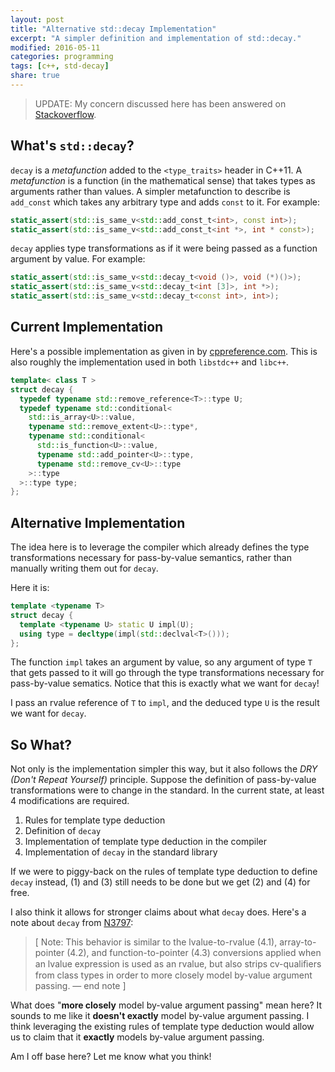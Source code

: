 ```yaml
---
layout: post
title: "Alternative std::decay Implementation"
excerpt: "A simpler definition and implementation of std::decay."
modified: 2016-05-11
categories: programming
tags: [c++, std-decay]
share: true
---
```


> UPDATE: My concern discussed here has been answered on [Stackoverflow].

## What's `std::decay`?

`decay` is a _metafunction_ added to the `<type_traits>` header in C++11. A _metafunction_ is a function (in the mathematical sense) that takes types as arguments rather than values. A simpler metafunction to describe is `add_const` which takes any arbitrary type and adds `const` to it. For example:

```c++
static_assert(std::is_same_v<std::add_const_t<int>, const int>);
static_assert(std::is_same_v<std::add_const_t<int *>, int * const>);
```

`decay` applies type transformations as if it were being passed as a function argument by value. For example:

```c++
static_assert(std::is_same_v<std::decay_t<void ()>, void (*)()>);
static_assert(std::is_same_v<std::decay_t<int [3]>, int *>);
static_assert(std::is_same_v<std::decay_t<const int>, int>);
```

## Current Implementation

Here's a possible implementation as given in by
[cppreference.com](http://en.cppreference.com/w/cpp/types/decay).
This is also roughly the implementation used in both `libstdc++` and `libc++`.

```c++
template< class T >
struct decay {
  typedef typename std::remove_reference<T>::type U;
  typedef typename std::conditional<
    std::is_array<U>::value,
    typename std::remove_extent<U>::type*,
    typename std::conditional<
      std::is_function<U>::value,
      typename std::add_pointer<U>::type,
      typename std::remove_cv<U>::type
    >::type
  >::type type;
};
```

## Alternative Implementation

The idea here is to leverage the compiler which already defines the type
transformations necessary for pass-by-value semantics, rather than manually
writing them out for `decay`.

Here it is:

```c++
template <typename T>
struct decay {
  template <typename U> static U impl(U);
  using type = decltype(impl(std::declval<T>()));
};
```

The function `impl` takes an argument by value, so any argument of type `T` that
gets passed to it will go through the type transformations necessary for
pass-by-value sematics. Notice that this is exactly what we want for `decay`!

I pass an rvalue reference of `T` to `impl`, and the deduced type `U` is the
result we want for `decay`.

## So What?

Not only is the implementation simpler this way, but it also follows the
_DRY (Don't Repeat Yourself)_ principle. Suppose the definition of pass-by-value
transformations were to change in the standard. In the current state, at least 4
modifications are required.

1. Rules for template type deduction
2. Definition of `decay`
3. Implementation of template type deduction in the compiler
4. Implementation of `decay` in the standard library

If we were to piggy-back on the rules of template type deduction to define
`decay` instead, (1) and (3) still needs to be done but we get (2) and (4)
for free.

I also think it allows for stronger claims about what `decay` does. Here's a
note about `decay` from [N3797](https://isocpp.org/files/papers/N3797.pdf):

> [ Note: This behavior is similar to the lvalue-to-rvalue (4.1),
> array-to-pointer (4.2), and function-to-pointer (4.3) conversions applied when
> an lvalue expression is used as an rvalue, but also strips cv-qualiﬁers from
> class types in order to more closely model by-value argument passing.
> — end note ]

What does "__more closely__ model by-value argument passing" mean here? It
sounds to me like it __doesn't exactly__ model by-value argument passing. I
think leveraging the existing rules of template type deduction would allow us to
claim that it __exactly__ models by-value argument passing.

Am I off base here? Let me know what you think!

[Stackoverflow]: http://stackoverflow.com/questions/30419426/what-are-the-differences-between-stddecay-and-pass-by-value
